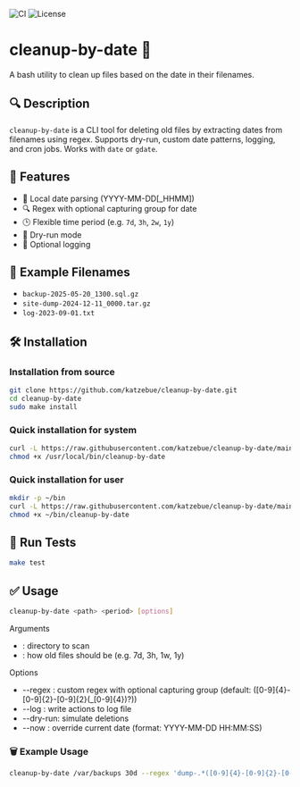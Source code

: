 ![CI](https://github.com/katzebue/cleanup-by-date/actions/workflows/ci.yml/badge.svg)
![License](https://img.shields.io/badge/license-MIT-blue.svg)

# cleanup-by-date 🧹

A bash utility to clean up files based on the date in their filenames.

## 🔍 Description

`cleanup-by-date` is a CLI tool for deleting old files by extracting dates from filenames using regex.
Supports dry-run, custom date patterns, logging, and cron jobs. Works with `date` or `gdate`.

## 🔧 Features

- 📅 Local date parsing (YYYY-MM-DD[_HHMM])
- 🔍 Regex with optional capturing group for date
- 🕒 Flexible time period (e.g. `7d`, `3h`, `2w`, `1y`)
- 🧪 Dry-run mode
- 📓 Optional logging

## 🏁 Example Filenames
- `backup-2025-05-20_1300.sql.gz`
- `site-dump-2024-12-11_0000.tar.gz`
- `log-2023-09-01.txt`

## 🛠 Installation

### Installation from source

```bash
git clone https://github.com/katzebue/cleanup-by-date.git
cd cleanup-by-date
sudo make install
```

### Quick installation for system

```bash
curl -L https://raw.githubusercontent.com/katzebue/cleanup-by-date/main/src/cleanup-by-date -o /usr/local/bin/cleanup-by-date
chmod +x /usr/local/bin/cleanup-by-date
```
### Quick installation for user

```bash
mkdir -p ~/bin
curl -L https://raw.githubusercontent.com/katzebue/cleanup-by-date/main/src/cleanup-by-date -o ~/bin/cleanup-by-date
chmod +x ~/bin/cleanup-by-date
```

## 🧪 Run Tests

```bash
make test
```

## ✅ Usage

```bash
cleanup-by-date <path> <period> [options]
```

Arguments
-	<path>: directory to scan
-	<period>: how old files should be (e.g. 7d, 3h, 1w, 1y)

Options
-	--regex <regex>: custom regex with optional capturing group (default: ([0-9]{4}-[0-9]{2}-[0-9]{2}(_[0-9]{4})?))
-	--log <file>: write actions to log file
-	--dry-run: simulate deletions
-	--now <date>: override current date (format: YYYY-MM-DD HH:MM:SS)

### 🗑️ Example Usage

```bash
cleanup-by-date /var/backups 30d --regex 'dump-.*([0-9]{4}-[0-9]{2}-[0-9]{2}_[0-9]{4})\.sql' --log cleanup.log --dry-run
```
